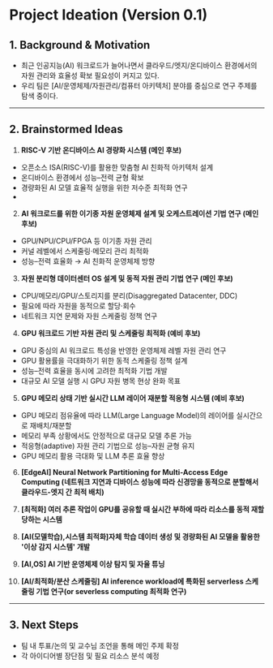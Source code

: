 # Project Ideation (Version 0.1)

## 1. Background & Motivation
- 최근 인공지능(AI) 워크로드가 늘어나면서 클라우드/엣지/온디바이스 환경에서의 자원 관리와 효율성 확보 필요성이 커지고 있다.
- 우리 팀은 [AI/운영체제/자원관리/컴퓨터 아키텍처] 분야를 중심으로 연구 주제를 탐색 중이다.
---

## 2. Brainstormed Ideas
1. **RISC-V 기반 온디바이스 AI 경량화 시스템 (메인 후보)**
  - 오픈소스 ISA(RISC-V)를 활용한 맞춤형 AI 친화적 아키텍처 설계
  - 온디바이스 환경에서 성능–전력 균형 확보
  - 경량화된 AI 모델 효율적 실행을 위한 저수준 최적화 연구
  - 
2. **AI 워크로드를 위한 이기종 자원 운영체제 설계 및 오케스트레이션 기법 연구 (메인 후보)**
  - GPU/NPU/CPU/FPGA 등 이기종 자원 관리
  - 커널 레벨에서 스케줄링·메모리 관리 최적화
  - 성능–전력 효율화 → AI 친화적 운영체제 방향

3. **자원 분리형 데이터센터 OS 설계 및 동적 자원 관리 기법 연구 (메인 후보)**
  - CPU/메모리/GPU/스토리지를 분리(Disaggregated Datacenter, DDC)
  - 필요에 따라 자원을 동적으로 할당·회수
  - 네트워크 지연 문제와 자원 스케줄링 정책 연구

4. **GPU 워크로드 기반 자원 관리 및 스케줄링 최적화 (예비 후보)**
  - GPU 중심의 AI 워크로드 특성을 반영한 운영체제 레벨 자원 관리 연구
  - GPU 활용률을 극대화하기 위한 동적 스케줄링 정책 설계
  - 성능–전력 효율을 동시에 고려한 최적화 기법 개발
  - 대규모 AI 모델 실행 시 GPU 자원 병목 현상 완화 목표

5. **GPU 메모리 상태 기반 실시간 LLM 레이어 재분할 적응형 시스템 (예비 후보)**
  - GPU 메모리 점유율에 따라 LLM(Large Language Model)의 레이어를 실시간으로 재배치/재분할
  - 메모리 부족 상황에서도 안정적으로 대규모 모델 추론 가능
  - 적응형(adaptive) 자원 관리 기법으로 성능–자원 균형 유지
  - GPU 메모리 활용 극대화 및 LLM 추론 효율 향상

6. **[EdgeAI] Neural Network Partitioning for Multi-Access Edge Computing (네트워크 지연과 디바이스 성능에 따라 신경망을 동적으로 분할해서 클라우드-엣지 간 최적 배치)**

7. **[최적화] 여러 추론 작업이 GPU를 공유할 때 실시간 부하에 따라 리소스를 동적 재할당하는 시스템**

8. **[AI(모델학습),시스템 최적화]자체 학습 데이터 생성 및 경량화된 AI 모델을 활용한 '이상 감지 시스템' 개발**

9. **[AI,OS] AI 기반 운영체제 이상 탐지 및 자율 튜닝**

10. **[AI/최적화/분산 스케줄링] AI inference workload에 특화된 serverless 스케줄링 기법 연구(or severless computing 최적화 연구)**
---

## 3. Next Steps
- 팀 내 투표/논의 및 교수님 조언을 통해 메인 주제 확정
- 각 아이디어별 장단점 및 필요 리소스 분석 예정
